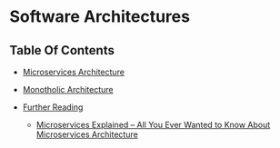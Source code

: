 # Software Architectures

## Table Of Contents
- [Microservices Architecture]()
- [Monotholic Architecture]()

- [Further Reading]()
    - [Microservices Explained – All You Ever Wanted to Know About Microservices Architecture](https://www.vsourz.com/blog/microservices-explained-all-you-ever-wanted-to-know-about-microservices-architecture/)